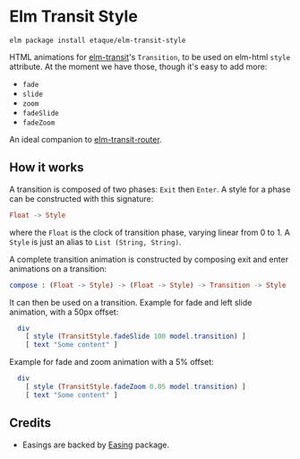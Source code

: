 # Elm Transit Style

    elm package install etaque/elm-transit-style

HTML animations for [elm-transit](http://package.elm-lang.org/packages/etaque/elm-transit/latest)'s `Transition`, to be used on elm-html `style` attribute. At the moment we have those, though it's easy to add more:

* `fade`
* `slide`
* `zoom`
* `fadeSlide`
* `fadeZoom`

An ideal companion to [elm-transit-router](http://package.elm-lang.org/packages/etaque/elm-transit-router/latest).

## How it works

A transition is composed of two phases: `Exit` then `Enter`. A style for a phase can be constructed with this signature:

```elm
Float -> Style
```

where the `Float` is the clock of transition phase, varying linear from 0 to 1. A `Style` is just an alias to `List (String, String)`.

A complete transition animation is constructed by composing exit and enter animations on a transition:

```elm
compose : (Float -> Style) -> (Float -> Style) -> Transition -> Style
```

It can then be used on a transition. Example for fade and left slide animation, with a 50px offset:

```elm
  div
    [ style (TransitStyle.fadeSlide 100 model.transition) ]
    [ text "Some content" ]
```

Example for fade and zoom animation with a 5% offset:
```elm
  div
    [ style (TransitStyle.fadeZoom 0.05 model.transition) ]
    [ text "Some content" ]
```

## Credits

* Easings are backed by [Easing](http://package.elm-lang.org/packages/Dandandan/Easing/latest) package.
